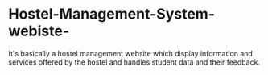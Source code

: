 # Hostel-Management-System-webiste-
It's basically a hostel management website which display information and services offered by the hostel and handles student data and their feedback.  
